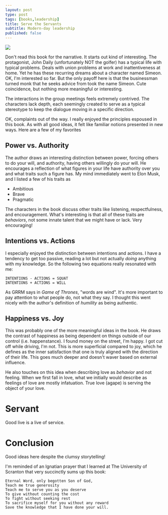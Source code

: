 ```yaml
---
layout: post
type: post
tags: [books,leadership]
title: Serve the Servants
subtitle: Modern-day leadership 
published: false
---
```

<p><img src="https://images.gr-assets.com/books/1422276217l/181736.jpg"/></p>

Don't read this book for the narrative.  It starts out kind of interesting.  The protagonist, John Daily (unfortunately NOT the golfer) has a typical life with typical problems.  Deals with union problems at work and inattentiveness at home.  Yet he has these recurring dreams about a character named Simeon.  OK, I'm interested so far.  But the only payoff here is that the businessman turned monk that he seeks advice from took the name Simeon.  Cute coincidence, but nothing more meaningful or interesting.

The interactions in the group meetings feels extremely contrived.  The characters lack depth, each seemingly created to serve as a typical stereotype to keep the dialogue moving in a specific direction.

OK, complaints out of the way.  I really enjoyed the principles espoused in this book.  As with all good ideas, it felt like familiar notions presented in new ways.  Here are a few of my favorites

## Power vs. Authority
The author draws an interesting distinction between power, forcing others to do your will, and authority, having others willingly do your will.  He encourages a reflection of what figures in your life have authority over you and what traits such a figure has.  My mind immediately went to Elon Musk, and I listed a few of his traits as

- Ambitious
- Brave
- Pragmatic

The characters in the book discuss other traits like listening, respectfulness, and encouragement.  What's interesting is that all of these traits are _behaviors_, not some innate talent that we might have or lack.  Very encouraging!

## Intentions vs. Actions
I especially enjoyed the distinction between intentions and actions.  I have a tendency to get too passive, reading a lot but not actually _doing_ anything with my knowledge.  So the following two equations really resonated with me:

```
INTENTIONS - ACTIONS = SQUAT
INTENTIONS + ACTIONS = WILL
```

As GRRM says in _Game of Thrones_, "words are wind".  It's more important to pay attention to what people do, not what they say.  I thought this went nicely with the author's definition of *humility* as being authentic.  

## Happiness vs. Joy
This was probably one of the more meaningful ideas in the book.  He draws the contrast of happiness as being dependent on things outside of our control (i.e. happenstance).  I found money on the street, I'm happy.  I got cut off while driving, I'm not.  This is more superficial compared to joy, which he defines as the inner satisfaction that one is truly aligned with the direction of their life.  This goes much deeper and doesn't waver based on external influence.

He also touches on this idea when describing love as _behavior_ and not feeling.  When we first fall in love, what we initially would describe as feelings of love are mostly infatuation.  True love (agape) is serving the object of your love.

# Servant
Good live is a live of service.


# Conclusion
Good ideas here despite the clumsy storytelling!

I'm reminded of an Ignatian prayer that I learned at The University of Scranton that very succinctly sums up this book:

```
Eternal Word, only begotten Son of God,
Teach me true generosity
Teach me to serve you as you deserve
To give without counting the cost
To fight without seeking rest
To sacrifice myself for you without any reward
Save the knowledge that I have done your will.
```